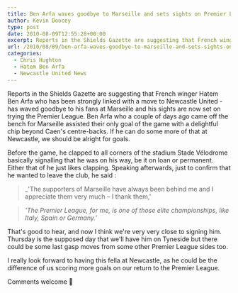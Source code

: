 ```yaml
---
title: Ben Arfa waves goodbye to Marseille and sets sights on Premier League
author: Kevin Doocey
type: post
date: 2010-08-09T12:55:28+00:00
excerpt: Reports in the Shields Gazette are suggesting that French winger Hatem Ben Arfa who has been strongly linked with a move to Newcastle United..
url: /2010/08/09/ben-arfa-waves-goodbye-to-marseille-and-sets-sights-on-premier-league/
categories:
  - Chris Hughton
  - Hatem Ben Arfa
  - Newcastle United News
---
```


Reports in the Shields Gazette are suggesting that French winger Hatem Ben Arfa who has been strongly linked with a move to Newcastle United - has waved goodbye to his fans at Marseille and his sights are now set on trying the Premier League. Ben Arfa who a couple of days ago came off the bench for Marseille assisted their only goal of the game with a delightful chip beyond  Caen's centre-backs. If he can do some more of that at Newcastle, we should be alright for goals.

Before the game, he clapped to all corners of the stadium Stade Vélodrome basically signalling that he was on his way, be it on loan or permanent. Either that of he just likes clapping. Speaking afterwards, just to confirm that he wanted to leave the club, he said :

> _'The supporters of Marseille have always been behind me and I appreciate them very much – I thank them,'

> _'The Premier League, for me, is one of those elite championships, like Italy, Spain or Germany.'_

That's good to hear, and now I think we're very very close to signing him. Thursday is the supposed day that we'll have him on Tyneside but there could be some last gasp moves from some other Premier League sides too.

I really look forward to having this fella at Newcastle, as he could be the difference of us scoring more goals on our return to the Premier League.

Comments welcome 🙂
